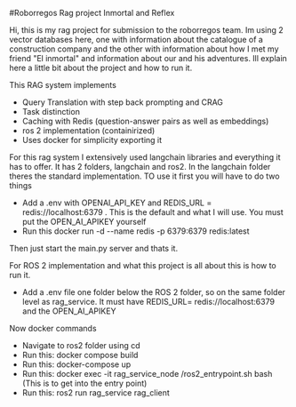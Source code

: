 #Roborregos Rag project Inmortal and Reflex

Hi, this is my rag project for submission to the roborregos team. Im using 2 vector databases here, one with information about the catalogue of a construction company
and the other with information about how I met my friend "El inmortal" and information about our and his adventures.
Ill explain here a little bit about the project and how to run it.

This RAG system implements
- Query Translation with step back prompting and CRAG
- Task distinction
- Caching with Redis (question-answer pairs as well as embeddings)
- ros 2 implementation (containirized)
- Uses docker for simplicity exporting it

For this rag system I extensively used langchain libraries and everything it has to offer. It has 2 folders, langchain and ros2. In the langchain folder theres the standard implementation.
TO use it first you will have to do two things
- Add a .env with OPENAI_API_KEY and REDIS_URL = redis://localhost:6379 . This is the default and what I will use. You must put the OPEN_AI_APIKEY yourself
- Run this   docker run -d --name redis -p 6379:6379 redis:latest

Then just start the main.py server and thats it.

For ROS 2 implementation and what this project is all about this is how to run it.
- Add a .env file one folder below the ROS 2 folder, so on the same folder level as rag_service. It must have REDIS_URL= redis://localhost:6379 and the OPEN_AI_APIKEY

Now docker commands
- Navigate to ros2 folder using cd
- Run this: docker compose build
- Run this: docker-compose up
- Run this: docker exec -it rag_service_node /ros2_entrypoint.sh bash (This is to get into the entry point)
- Run this: ros2 run rag_service rag_client

